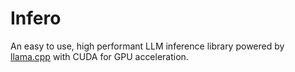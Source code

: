 # Infero
An easy to use, high performant LLM inference library powered by [llama.cpp](https://github.com/ggerganov/llama.cpp) with CUDA for GPU acceleration.
